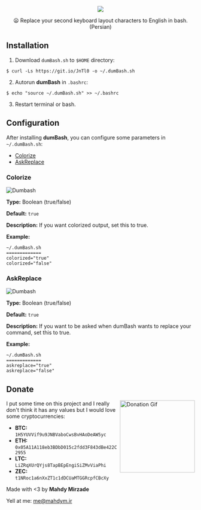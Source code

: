 <p align="center">
    <img src="https://raw.githubusercontent.com/MahdyMirzade/MahdyMirzade/main/assets/dumbash/dumbash_main.png">
</p>
<p align="center">
    😦 Replace your second keyboard layout characters to English in bash. (Persian)
</p>

## Installation
1. Download `dumBash.sh` to `$HOME` directory:
```
$ curl -Ls https://git.io/JnTl0 -o ~/.dumBash.sh
```
2. Autorun **dumBash** in `.bashrc`:
```
$ echo "source ~/.dumBash.sh" >> ~/.bashrc
```
3. Restart terminal or bash.

## Configuration

After installing **dumBash**, you can configure some parameters in `~/.dumBash.sh`:
- [Colorize](#colorize)
- [AskReplace](#askreplace)

### Colorize

![Dumbash](https://raw.githubusercontent.com/MahdyMirzade/MahdyMirzade/main/assets/dumbash/dumbash_colorized.png)

**Type:** Boolean (true/false)

**Default:** `true`

**Description:** If you want colorized output, set this to true.

**Example:**
```
~/.dumBash.sh
=============
colorized="true"
colorized="false"
```

### AskReplace

![Dumbash](https://raw.githubusercontent.com/MahdyMirzade/MahdyMirzade/main/assets/dumbash/dumbash_askreplaced.png)

**Type:** Boolean (true/false)

**Default:** `true`

**Description:** If you want to be asked when dumBash wants to replace your command, set this to true.

**Example:**
```
~/.dumBash.sh
=============
askreplace="true"
askreplace="false"
```

## Donate
<a href="https://raw.githubusercontent.com/mahdymirzade/mahdymirzade/main/assets/dotfiles/heart.gif"><img src="https://raw.githubusercontent.com/mahdymirzade/mahdymirzade/main/assets/dotfiles/lq/heart.gif" alt="Donation Gif" width="200" height="193" align="right"></a>
I put some time on this project and I really don't think it has any values but I would love some cryptocurrencies:
- **BTC:** `1H5YUVVif9u9JNBVaboCwsBvHAoDeAW5yc`
- **ETH:** `0x05A11A118eb3BDbD015c2fdd3F843dBe422C2955`
- **LTC:** `LiZRqXUrQYjs8TapBEpEngiSiZMvViaPhi`
- **ZEC:** `t1NRoc1a6nXxZT1c1dDCUaMTGGRcpfCBcXy`

Made with <3 by **Mahdy Mirzade**

Yell at me: [me@mahdym.ir](mailto:me@mahdym.ir)
